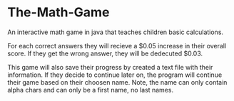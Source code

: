 # The-Math-Game
An interactive math game in java that teaches children basic calculations.

For each correct answers they will recieve a $0.05 increase in their overall score. If they get the wrong answer, they will be
dedecuted $0.03. 

This game will also save their progress by created a text file with their information. If they decide to continue 
later on, the program will continue their game based on their choosen name. Note, the name can only contain alpha chars and can only be a first name, no last names. 
